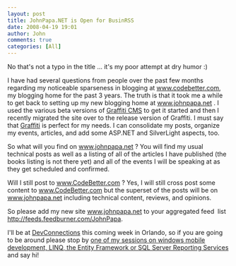 ```yaml
---
layout: post
title: JohnPapa.NET is Open for BusinRSS
date: 2008-04-19 19:01
author: John
comments: true
categories: [All]
---
```

<p>No that's not a typo in the title ... it's my poor attempt at dry humor :)</p> <p>I have had several questions from people over the past few months regarding my noticeable sparseness in blogging at <a href="http://www.codebetter.com">www.codebetter.com</a>, my blogging home for the past 3 years. The truth is that it took me a while to get back to setting up my new blogging home at <a href="http://www.johnpapa.net">www.johnpapa.net</a> . I used the various beta versions of <a href="http://www.graffiticms.com">Graffiti CMS</a> to get it started and then I recently migrated the site over to the release version of Graffiti. I must say that <a href="http://www.graffiticms.com">Graffiti</a> is perfect for my needs. I can consolidate my posts, organize my events, articles, and add some ASP.NET and SilverLight aspects, too. </p> <p>So what will you find on <a href="http://www.johnpapa.net">www.johnpapa.net</a> ? You will find my usual technical posts as well as a listing of all of the articles I have published (the books listing is not there yet) and all of the events I will be speaking at as they get scheduled and confirmed.</p> <p>Will I still post to <a href="http://www.CodeBetter.com">www.CodeBetter.com</a> ? Yes, I will still cross post some content to <a href="http://www.CodeBetter.com">www.CodeBetter.com</a> but the superset of the posts will be on <a href="http://www.johnpapa.net">www.johnpapa.net</a> including technical content, reviews, and opinions.</p> <p>So please add my new site <a href="http://www.johnpapa.net">www.johnpapa.net</a> to your aggregated feed&nbsp; list <a title="http://feeds.feedburner.com/JohnPapa" href="http://feeds.feedburner.com/JohnPapa">http://feeds.feedburner.com/JohnPapa</a>.</p> <p>I'll be at <a href="/all/next-up-orlando-devconnections/">DevConnections</a> this coming week in Orlando, so if you are going to be around please stop by <a href="/all/next-up-orlando-devconnections/">one of my sessions on windows mobile development, LINQ, the Entity Framework or SQL Server Reporting Services</a> and say hi!</p>

